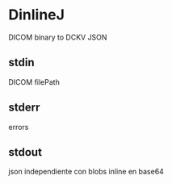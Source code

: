 # DinlineJ

DICOM binary to DCKV JSON

## stdin
DICOM filePath

## stderr
errors

## stdout
json independiente con blobs inline en base64
